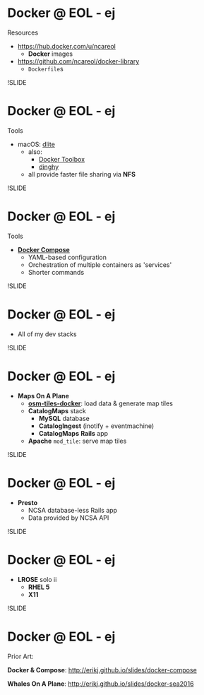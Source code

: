 # Docker @ EOL - ej

Resources

- <https://hub.docker.com/u/ncareol>
  - **Docker** images
- <https://github.com/ncareol/docker-library>
  - `Dockerfile`s
  
!SLIDE
# Docker @ EOL - ej

Tools

- macOS: [dlite](https://github.com/nlf/dlite)
  - also:
    - [Docker Toolbox](https://docs.docker.com/toolbox/overview/)
    - [dinghy](https://github.com/codekitchen/dinghy)
  - all provide faster file sharing via **NFS**

!SLIDE
# Docker @ EOL - ej

Tools

- [**Docker Compose**](https://docs.docker.com/compose/overview/)
  - YAML-based configuration
  - Orchestration of multiple containers as 'services'
  - Shorter commands

!SLIDE
# Docker @ EOL - ej

- All of my dev stacks

!SLIDE
# Docker @ EOL - ej

- **Maps On A Plane**
  - [**osm-tiles-docker**](https://github.com/ncareol/osm-tiles-docker): load data & generate map tiles
  - **CatalogMaps** stack
    - **MySQL** database
    - **CatalogIngest** (inotify + eventmachine)
    - **CatalogMaps** **Rails** app
  - **Apache** `mod_tile`: serve map tiles

!SLIDE
# Docker @ EOL - ej

- **Presto**
  - NCSA database-less Rails app
  - Data provided by NCSA API

!SLIDE
# Docker @ EOL - ej

- **LROSE** solo ii
  - **RHEL 5**
  - **X11**

!SLIDE
# Docker @ EOL - ej

Prior Art:

**Docker & Compose**: <http://erikj.github.io/slides/docker-compose>

**Whales On A Plane**: <http://erikj.github.io/slides/docker-sea2016>
